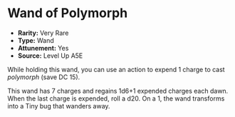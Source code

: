 
# Wand of Polymorph

* **Rarity:** Very Rare
* **Type:** Wand
* **Attunement:** Yes
* **Source:** Level Up A5E


While holding this wand, you can use an action to expend 1 charge to cast _polymorph_ (save DC 15).

This wand has 7 charges and regains 1d6+1 expended charges each dawn. When the last charge is expended, roll a d20\. On a 1, the wand transforms into a Tiny bug that wanders away.
